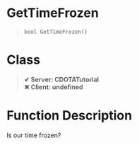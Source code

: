 # GetTimeFrozen
> `bool GetTimeFrozen()`
# Class
> __✔ Server: CDOTATutorial__  
> __✖ Client: undefined__  
# Function Description
Is our time frozen?
